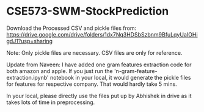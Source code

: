 # CSE573-SWM-StockPrediction
Download the Processed CSV and pickle files from: 
https://drive.google.com/drive/folders/1dx7Nq3HDSbSzbnm9BfuLqyUaIOHigdJ1?usp=sharing

Note: Only pickle files are necessary. CSV files are only for reference.

Update from Naveen: I have added one gram features extraction code for both amazon and apple. 
If you just run the 'n-gram-feature-extraction.ipynb' notebook in your local, it would generate the pickle files for features for respective company. That would hardly take 5 mins.

In your local, please directly use the files put up by Abhishek in drive as it takes lots of time in preprocessing.  
